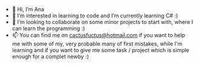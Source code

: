 - 👋 Hi, I’m Ana
- 👀 I’m interested in learning to code and I’m currently learning C# :)
- 💞️ I’m looking to collaborate on some minor projects to start with, where I can learn the programming :)
- 📫 You can find me on cactusfuctus@hotmail.com if you want to help me with some of my, very probable many of first mistakes, while I'm learning and if you want to give 
me some task / project which is simple enough for a complet newby :)

<!---
LilithFae88/LilithFae88 is a ✨ special ✨ repository because its `README.md` (this file) appears on your GitHub profile.
You can click the Preview link to take a look at your changes.
--->
